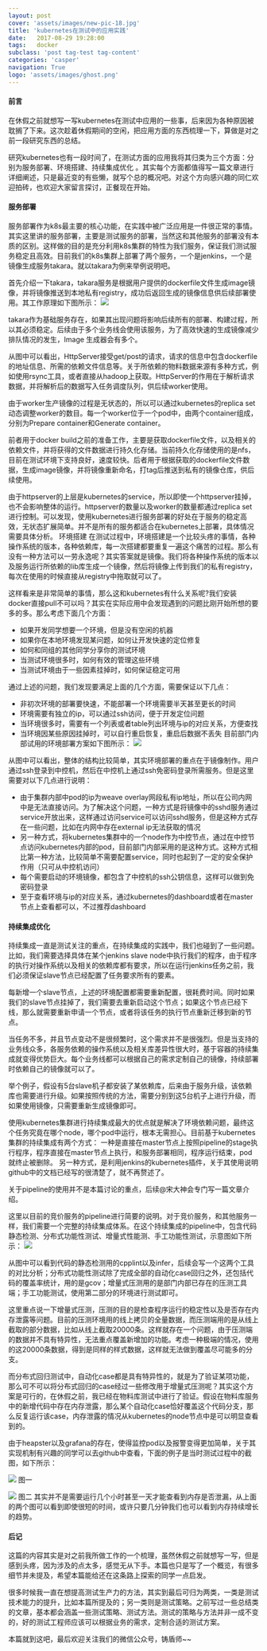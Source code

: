 ```yaml
---
layout: post
cover: 'assets/images/new-pic-18.jpg'
title: 'kubernetes在测试中的应用实践'
date:   2017-08-29 19:28:00
tags: 	docker
subclass: 'post tag-test tag-content'
categories: 'casper'
navigation: True
logo: 'assets/images/ghost.png'
---
```

<h4>前言</h4>
在休假之前就想写一写kubernetes在测试中应用的一些事，后来因为各种原因被耽搁了下来。这次趁着休假期间的空闲，把应用方面的东西梳理一下，算做是对之前一段研究东西的总结。

研究kubernetes也有一段时间了，在测试方面的应用我将其归类为三个方面：分别为服务部署、环境搭建、持续集成优化 。其实每个方面都值得写一篇文章进行详细阐述，只是最近变的有些懒，就写个总的概况吧。对这个方向感兴趣的同仁欢迎拍砖，也欢迎大家留言探讨，正餐现在开始。

<h4>服务部署</h4>
服务部署作为k8s最主要的核心功能，在实践中被广泛应用是一件很正常的事情。其实这里讲的服务部署，主要是测试服务的部署，当然这和其他服务的部署没有本质的区别。这样做的目的是充分利用k8s集群的特性为我们服务，保证我们测试服务稳定且高效。目前我们的k8s集群上部署了两个服务，一个是jenkins，一个是镜像生成服务takara。就以takara为例来举例说明吧。

首先介绍一下takara，takara服务是根据用户提供的dockerfile文件生成image镜像，并将镜像推送到本地私有registry，成功后返回生成的镜像信息供后续部署使用。其工作原理如下图所示：
![](/images/k8s/takara.jpg)

takara作为基础服务存在，如果其出现问题将影响后续所有的部署、构建过程，所以其必须稳定。后续由于多个业务线会使用该服务，为了高效快速的生成镜像减少排队情况的发生，Image 生成器会有多个。

从图中可以看出，HttpServer接受get/post的请求，请求的信息中包含dockerfile的地址信息、所需的依赖文件信息等。关于所依赖的物料数据来源有多种方式，例如使用rsync工具，或者直接从hadoop上获取。HttpServer的作用在于解析请求数据，并将解析后的数据写入任务调度队列，供后续worker使用。

由于worker生产镜像的过程是无状态的，所以可以通过kubernetes的replica set动态调整worker的数目。每一个worker位于一个pod中，由两个container组成，分别为Prepare container和Generate container。

前者用于docker build之前的准备工作，主要是获取dockerfile文件，以及相关的依赖文件，并将获得的文件数据进行持久化存储。当前持久化存储使用的是nfs，目前在测试环境下支持良好，速度较快。后者用于根据获取的dockerfile文件数据，生成image镜像，并将镜像重新命名，打tag后推送到私有的镜像仓库，供后续使用。

由于httpserver的上层是kubernetes的service，所以即使一个httpserver挂掉，也不会影响整体的运行。httpserver的数量以及worker的数量都通过replica set进行控制。可以发现，使用kubernetes进行服务部署的好处在于服务的稳定高效，无状态扩展简单。并不是所有的服务都适合在kubernetes上部署，具体情况需要具体分析。
环境搭建
在测试过程中，环境搭建是一个比较头疼的事情，各种操作系统的版本，各种依赖库，每一次搭建都要重复一遍这个痛苦的过程。那么有没有一种方法可以一劳永逸呢？其实答案就是镜像。我们将各种操作系统的版本以及服务运行所依赖的lib库生成一个镜像，然后将镜像上传到我们的私有registry，每次在使用的时候直接从registry中拖取就可以了。

这样看来是非常简单的事情，那么这和kubernetes有什么关系呢?我们安装docker直接pull不可以吗？其实在实际应用中会发现遇到的问题比刚开始所想的要多的多。那么考虑下面几个方面：
- 如果开发同学想要一个环境，但是没有空闲的机器
- 如果你在本地环境发现某问题，如何让开发快速的定位修复
- 如何和同组的其他同学分享你的测试环境
- 当测试环境很多时，如何有效的管理这些环境
- 当测试环境由于一些因素挂掉时，如何保证稳定可用

通过上述的问题，我们发现要满足上面的几个方面，需要保证以下几点：
- 非初次环境的部署要快速，不能部署一个环境需要半天甚至更长的时间
- 环境需要有独立的ip，可以通过ssh访问，便于开发定位问题
- 当环境很多时，需要有一个列表或者table列出环境与ip的对应关系，方便查找
- 当环境因某些原因挂掉时，可以自行重启恢复，重启后数据不丢失
目前部门内部试用的环境部署方案如下图所示：
![](/images/k8s/ssh.jpg)

从图中可以看出，整体的结构比较简单，其实环境部署的重点在于镜像制作。用户通过ssh登录到中控机，然后在中控机上通过ssh免密码登录所需服务。但是这里需要对以下几点进行说明：
- 由于集群内部中pod的ip为weave overlay网段私有ip地址，所以在公司内网中是无法直接访问。为了解决这个问题，一种方式是将镜像中的sshd服务通过service开放出来，这样通过访问service可以访问sshd服务，但是这种方式存在一些问题，比如在内网中存在external ip无法获取的情况
- 另一种方式，将kubernetes集群中的一个node作为中控节点，通过在中控节点访问kubernetes内部的pod，目前部门内部采用的是这种方式。这种方式相比第一种方法，比较简单不需要配置service，同时也起到了一定的安全保护作用（只可从中控机访问）
- 每个需要启动的环境镜像，都包含了中控机的ssh公钥信息，这样可以做到免密码登录
- 至于查看环境与ip的对应关系，通过kubernetes的dashboard或者在master节点上查看都可以，不过推荐dashboard

<h4>持续集成优化</h4>
持续集成一直是测试关注的重点，在持续集成的实践中，我们也碰到了一些问题。比如，我们需要选择具体在某个jenkins slave node中执行我们的程序，由于程序的执行对操作系统以及相关的依赖库都有要求，所以在运行jenkins任务之前，我们必须保证slave节点已经配置了任务要求所有的要素。

每新增一个slave节点，上述的环境配置都需要重新配置，很耗费时间。同时如果我们的slave节点挂掉了，我们需要去重新启动这个节点；如果这个节点已经下线，那么就需要重新申请一个节点，或者将该任务的执行节点重新迁移到新的节点。

当任务不多，并且节点变动不是很频繁时，这个需求并不是很强烈。但是当支持的业务线众多，各服务依赖的操作系统以及相关库差异性很大时，基于容器的持续集成就变得优势巨大。每个业务线都可以根据自己的需求定制自己的镜像，持续部署时依赖自己的镜像就可以了。

举个例子，假设有5台slave机子都安装了某依赖库，后来由于服务升级，该依赖库也需要进行升级。如果按照传统的方法，需要分别到这5台机子上进行升级，而如果使用镜像，只需要重新生成镜像即可。

使用kubernetes集群进行持续集成最大的优点就是解决了环境依赖问题，最终这个任务究竟在哪个node，哪个pod中运行，根本无需担心。目前基于kubernetes集群的持续集成有两个方式：
一种是直接在master节点上按照pipeline的stage执行程序，程序直接在master节点上执行，和服务部署相同，程序运行结束，pod就终止被删除。
另一种方式，是利用jenkins的kubernetes插件，关于其使用说明github中的文档已经写的很清楚了，就不再赘述了。

关于pipeline的使用并不是本篇讨论的重点，后续@宋大神会专门写一篇文章介绍。

这里以目前的竞价服务的pipeline进行简要的说明。对于竞价服务，和其他服务一样，我们需要一个完整的持续集成体系。在这个持续集成的pipeline中，包含代码静态检测、分布式功能性测试、增量式性能测、手工功能性测试，示意图如下所示：
![](/images/k8s/pipeline.jpg)

从图中可以看到代码的静态检测用的cpplint以及infer，后续会写一个这两个工具的对比分析；分布式功能性测试除了完成全部的自动化case回归之外，还包括代码的覆盖率统计，用的是gcov；增量式压测用的是部门内部已存在的压测工具端；手工功能测试，使用第二部分的环境进行测试即可。

这里重点说一下增量式压测，压测的目的是检查程序运行的稳定性以及是否存在内存泄露等问题。目前的压测环境用的线上拷贝的全量数据，而压测端用的是从线上截取的部分数据，比如从线上截取20000条。这样就存在一个问题，由于压测端的数据并不具有特异性，无法重点覆盖新增加的功能。考虑一种极端的情况，使用的这20000条数据，得到是同样的样式数据，这样就无法做到覆盖尽可能多的分支。

而分布式回归测试中，自动化case都是具有特异性的，就是为了验证某项功能，那么可不可以将分布式回归的case经过一些修改用于增量式压测呢？其实这个方案是可行的，在休假之前，我已经在物料库测试中进行了验证。假设在物料库服务中的新增代码中存在内存泄露，那么某个自动化case恰好覆盖这个代码分支，那么反复运行该case，内存泄露的情况从kubernetes的node节点中是可以明显查看到的。

由于heapster以及grafana的存在，使得监控pod以及报警变得更加简单，关于其实现机制有兴趣的同学可以去github中查看，下面的例子是当时测试过程中的截图，如下所示：

![](/images/k8s/material1.jpg)
图一

![](/images/k8s/material2.jpg)
图二
其实并不是需要运行几个小时甚至一天才能查看到内存是否泄漏，从上面的两个图可以看到即使很短的时间，或许只要几分钟我们也可以看到内存持续增长的趋势。

<h4>后记</h4>
这篇的内容其实是对之前我所做工作的一个梳理，虽然休假之前就想写一写，但是感到头疼，因为涉及的点太多，感觉无从下手。本篇也只是写了一个概览，有很多细节并未提及，希望本篇能给还在这条路上探索的同学一点启发。

很多时候我一直在想提高测试生产力的方法，其实到最后可归为两类，一类是测试技术能力的提升，比如本篇所提及的；另一类则是测试策略。之前写过一些总结类的文章，基本都会涵盖一些测试策略、测试方法。测试的策略与方法并非一成不变的，好的测试工程师应该可以根据业务的需求，定制合适的测试方案。

本篇就到这吧，最后欢迎关注我们的微信公众号，铸盾师~~
